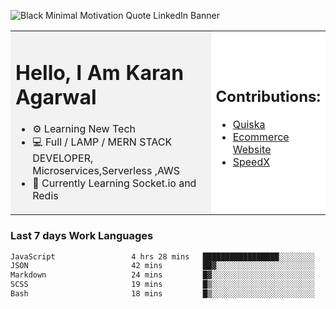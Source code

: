 <!-- ![20230107_223458 (1)-01](https://user-images.githubusercontent.com/85556603/212357966-4002f7aa-471b-4b3c-923d-f2b0d543cad5.jpeg) -->

![Black Minimal Motivation Quote LinkedIn Banner](https://github.com/KKA-0/KKA-0/assets/85556603/9f91eebb-d624-46aa-95a9-936d4ae8eaa6)



<table>
  <tr>
    <td style="width: 70%; background-color: #f2f2f2;">
      <h1>Hello, I Am Karan Agarwal</h1>
      <ul>
        <li>⚙ Learning New Tech</li>
        <li>💻 Full / LAMP / MERN STACK DEVELOPER, Microservices,Serverless ,AWS</li>
        <li>🙌 Currently Learning Socket.io and Redis</li>  
      </ul>
    </td>
    <td style="width: 30%; background-color: #ffffff;">
      <h2>Contributions:</h2>
      <ul>
        <li><a href="https://github.com/KKA-0/Quiska">Quiska</a></li>
         <li><a href="https://agarwal-handloom.web.app/">Ecommerce Website</a></li>
         <li><a href="https://github.com/Linkin143/SpeedX">SpeedX</a></li>
      </ul>
    </td>
  </tr>
</table>



<h3>Last 7 days Work Languages </h3> 
     
<!--START_SECTION:waka-->

```txt
JavaScript                 4 hrs 28 mins   █████████████████░░░░░░░░   68.05 %
JSON                       42 mins         ██▓░░░░░░░░░░░░░░░░░░░░░░   10.64 %
Markdown                   24 mins         █▓░░░░░░░░░░░░░░░░░░░░░░░   06.18 %
SCSS                       19 mins         █▒░░░░░░░░░░░░░░░░░░░░░░░   04.87 %
Bash                       18 mins         █▒░░░░░░░░░░░░░░░░░░░░░░░   04.71 %
```

<!--END_SECTION:waka-->
